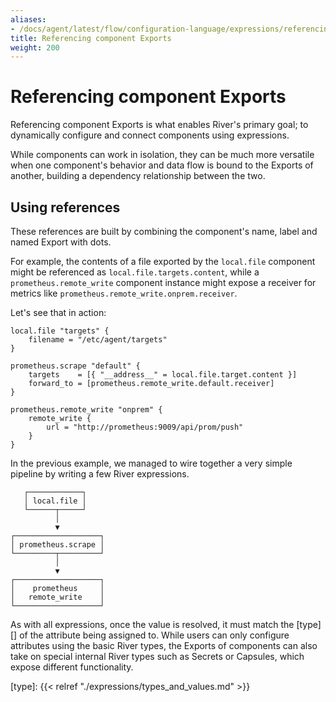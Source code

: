 ```yaml
---
aliases:
- /docs/agent/latest/flow/configuration-language/expressions/referencing-exports
title: Referencing component Exports
weight: 200
---
```


# Referencing component Exports
Referencing component Exports is what enables River's primary goal; to
dynamically configure and connect components using expressions.

While components can work in isolation, they can be much more versatile when
one component's behavior and data flow is bound to the Exports of another,
building a dependency relationship between the two.

## Using references
These references are built by combining the component's name, label and named
Export with dots.

For example, the contents of a file exported by the `local.file` component
might be referenced as `local.file.targets.content`, while a
`prometheus.remote_write` component instance might expose a receiver for
metrics like `prometheus.remote_write.onprem.receiver`.

Let's see that in action:
```river
local.file "targets" {
	filename = "/etc/agent/targets" 
}

prometheus.scrape "default" {
	targets    = [{ "__address__" = local.file.target.content }] 
	forward_to = [prometheus.remote_write.default.receiver]
}

prometheus.remote_write "onprem" {
	remote_write {
		url = "http://prometheus:9009/api/prom/push"
	}
}
```

In the previous example, we managed to wire together a very simple pipeline by
writing a few River expressions.
```
   ┌────────────┐
   │ local.file │
   └──────┬─────┘
          │
          ▼          
┌───────────────────┐
│ prometheus.scrape │
└─────────┬─────────┘
          │
          ▼
┌───────────────────┐
│    prometheus     │
│   remote_write    │
└───────────────────┘
```

As with all expressions, once the value is resolved, it must match the [type][]
of the attribute being assigned to. While users can only configure attributes
using the basic River types, the Exports of components can also take on special
internal River types such as Secrets or Capsules, which expose different
functionality.


[type]: {{< relref "./expressions/types_and_values.md" >}}
